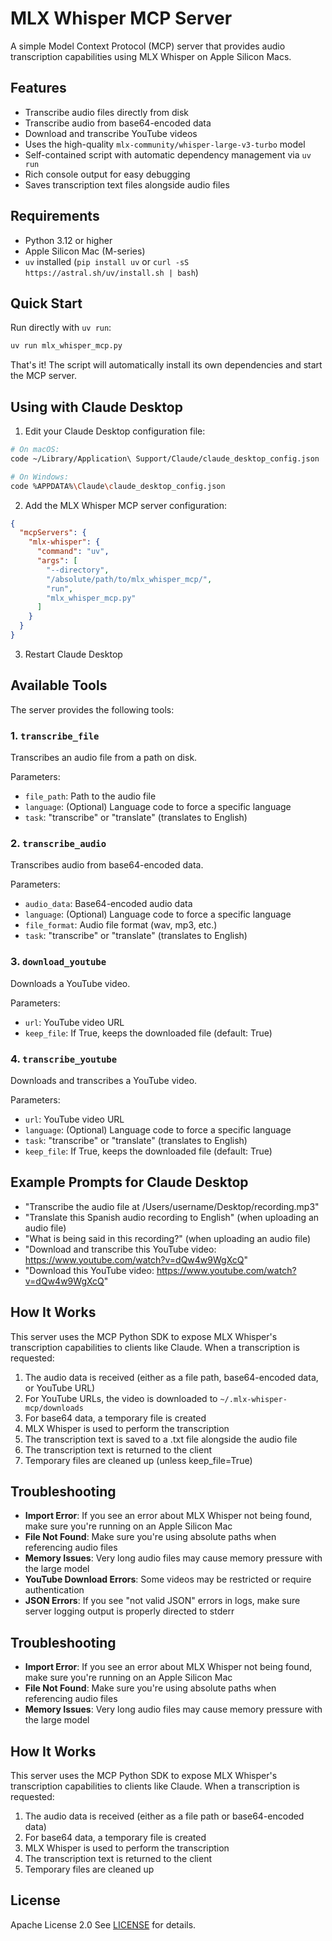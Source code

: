 # MLX Whisper MCP Server

A simple Model Context Protocol (MCP) server that provides audio transcription capabilities using MLX Whisper on Apple Silicon Macs.

## Features

- Transcribe audio files directly from disk
- Transcribe audio from base64-encoded data
- Download and transcribe YouTube videos
- Uses the high-quality `mlx-community/whisper-large-v3-turbo` model
- Self-contained script with automatic dependency management via `uv run`
- Rich console output for easy debugging
- Saves transcription text files alongside audio files

## Requirements

- Python 3.12 or higher
- Apple Silicon Mac (M-series)
- `uv` installed (`pip install uv` or `curl -sS https://astral.sh/uv/install.sh | bash`)

## Quick Start

Run directly with `uv run`:

```bash
uv run mlx_whisper_mcp.py
```

That's it! The script will automatically install its own dependencies and start the MCP server.

## Using with Claude Desktop

1. Edit your Claude Desktop configuration file:

```bash
# On macOS:
code ~/Library/Application\ Support/Claude/claude_desktop_config.json

# On Windows:
code %APPDATA%\Claude\claude_desktop_config.json
```

2. Add the MLX Whisper MCP server configuration:

```json
{
  "mcpServers": {
    "mlx-whisper": {
      "command": "uv",
      "args": [
        "--directory",
        "/absolute/path/to/mlx_whisper_mcp/",
        "run",
        "mlx_whisper_mcp.py"
      ]
    }
  }
}
```

3. Restart Claude Desktop


## Available Tools

The server provides the following tools:

### 1. `transcribe_file`

Transcribes an audio file from a path on disk.

Parameters:
- `file_path`: Path to the audio file
- `language`: (Optional) Language code to force a specific language
- `task`: "transcribe" or "translate" (translates to English)

### 2. `transcribe_audio`

Transcribes audio from base64-encoded data.

Parameters:
- `audio_data`: Base64-encoded audio data
- `language`: (Optional) Language code to force a specific language
- `file_format`: Audio file format (wav, mp3, etc.)
- `task`: "transcribe" or "translate" (translates to English)

### 3. `download_youtube`

Downloads a YouTube video.

Parameters:
- `url`: YouTube video URL
- `keep_file`: If True, keeps the downloaded file (default: True)

### 4. `transcribe_youtube`

Downloads and transcribes a YouTube video.

Parameters:
- `url`: YouTube video URL
- `language`: (Optional) Language code to force a specific language
- `task`: "transcribe" or "translate" (translates to English)
- `keep_file`: If True, keeps the downloaded file (default: True)

## Example Prompts for Claude Desktop

- "Transcribe the audio file at /Users/username/Desktop/recording.mp3"
- "Translate this Spanish audio recording to English" (when uploading an audio file)
- "What is being said in this recording?" (when uploading an audio file)
- "Download and transcribe this YouTube video: https://www.youtube.com/watch?v=dQw4w9WgXcQ"
- "Download this YouTube video: https://www.youtube.com/watch?v=dQw4w9WgXcQ"

## How It Works

This server uses the MCP Python SDK to expose MLX Whisper's transcription capabilities to clients like Claude. When a transcription is requested:

1. The audio data is received (either as a file path, base64-encoded data, or YouTube URL)
2. For YouTube URLs, the video is downloaded to `~/.mlx-whisper-mcp/downloads`
3. For base64 data, a temporary file is created
4. MLX Whisper is used to perform the transcription
5. The transcription text is saved to a .txt file alongside the audio file
6. The transcription text is returned to the client
7. Temporary files are cleaned up (unless keep_file=True)

## Troubleshooting

- **Import Error**: If you see an error about MLX Whisper not being found, make sure you're running on an Apple Silicon Mac
- **File Not Found**: Make sure you're using absolute paths when referencing audio files
- **Memory Issues**: Very long audio files may cause memory pressure with the large model
- **YouTube Download Errors**: Some videos may be restricted or require authentication
- **JSON Errors**: If you see "not valid JSON" errors in logs, make sure server logging output is properly directed to stderr

## Troubleshooting

- **Import Error**: If you see an error about MLX Whisper not being found, make sure you're running on an Apple Silicon Mac
- **File Not Found**: Make sure you're using absolute paths when referencing audio files
- **Memory Issues**: Very long audio files may cause memory pressure with the large model

## How It Works

This server uses the MCP Python SDK to expose MLX Whisper's transcription capabilities to clients like Claude. When a transcription is requested:

1. The audio data is received (either as a file path or base64-encoded data)
2. For base64 data, a temporary file is created
3. MLX Whisper is used to perform the transcription
4. The transcription text is returned to the client
5. Temporary files are cleaned up

## License

Apache License 2.0
See [LICENSE](LICENSE) for details.